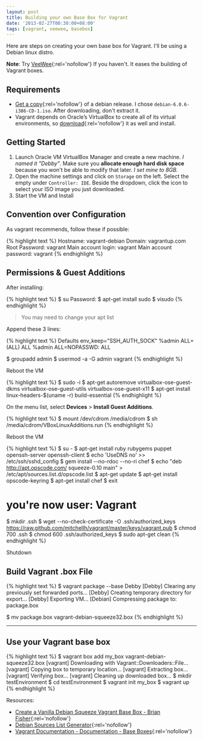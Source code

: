 ```yaml
---
layout: post
title: Building your own Base Box for Vagrant
date: '2013-02-27T00:30:00+08:00'
tags: [vagrant, veewee, basebox]
---
```


Here are steps on creating your own base box for Vagrant. I'll be using a Debian linux distro.




**Note**: Try [VeeWee](https://github.com/jedi4ever/veewee){:rel='nofollow'} If you haven't. It eases the building of Vagrant boxes.

## Requirements

- [Get a copy](http://www.debian.org/CD/){:rel='nofollow'} of a debian release. I chose `debian-6.0.6-i386-CD-1.iso`. After downloading, don't extract it.
- Vagrant depends on Oracle’s VirtualBox to create all of its virtual environments, so [download](https://www.virtualbox.org/wiki/Downloads){:rel='nofollow'} it as well and install.

## Getting Started

1. Launch Oracle VM VirtualBox Manager and create a new machine. *I named it "Debby"*. Make sure you **allocate enough hard disk space** because you won't be able to modify that later. _I set mine to 8GB._
2. Open the machine settings and click on `Storage` on the left. Select the empty under `Controller: IDE`. Beside the dropdown, click the icon to select your ISO image you just downloaded.
3. Start the VM and Install

## Convention over Configuration

As vagrant recommends, follow these if possible:

{% highlight text %}
Hostname: vagrant-debian
Domain: vagrantup.com
Root Password: vagrant
Main account login: vagrant
Main account password: vagrant
{% endhighlight %}

## Permissions &amp; Guest Additions

After installing:

{% highlight text %}
$ su
Password:
$ apt-get install sudo
$ visudo
{% endhighlight %}

> You may need to change your apt list


Append these 3 lines:

{% highlight text %}
Defaults    env_keep="SSH_AUTH_SOCK"
%admin ALL=(ALL) ALL
%admin ALL=NOPASSWD: ALL

$ groupadd admin
$ usermod -a -G admin vagrant
{% endhighlight %}

Reboot the VM

{% highlight text %}
$ sudo -i
$ apt-get autoremove virtualbox-ose-guest-dkms virtualbox-ose-guest-utils virtualbox-ose-guest-x11
$ apt-get install linux-headers-$(uname -r) build-essential
{% endhighlight %}

On the menu list, select **Devices** &gt; **Install Guest Additions**.

{% highlight text %}
$ mount /dev/cdrom /media/cdrom
$ sh /media/cdrom/VBoxLinuxAdditions.run
{% endhighlight %}

Reboot the VM

{% highlight text %}
$ su -
$ apt-get install ruby rubygems puppet openssh-server openssh-client
$ echo 'UseDNS no' &gt;&gt; /etc/ssh/sshd_config
$ gem install --no-rdoc --no-ri chef
$ echo "deb http://apt.opscode.com/ squeeze-0.10 main" &gt; /etc/apt/sources.list.d/opscode.list
$ apt-get update
$ apt-get install opscode-keyring
$ apt-get install chef
$ exit
# you're now user: Vagrant
$ mkdir .ssh
$ wget --no-check-certificate -O .ssh/authorized_keys https://raw.github.com/mitchellh/vagrant/master/keys/vagrant.pub
$ chmod 700 .ssh
$ chmod 600 .ssh/authorized_keys
$ sudo apt-get clean
{% endhighlight %}

Shutdown

## Build Vagrant .box File

{% highlight text %}
$ vagrant package --base Debby
[Debby] Clearing any previously set forwarded ports...
[Debby] Creating temporary directory for export...
[Debby] Exporting VM...
[Debian] Compressing package to: package.box

$ mv package.box vagrant-debian-squeeze32.box
{% endhighlight %}

----

## Use your Vagrant base box

{% highlight text %}
$ vagrant box add my_box vagrant-debian-squeeze32.box
[vagrant] Downloading with Vagrant::Downloaders::File...
[vagrant] Copying box to temporary location...
[vagrant] Extracting box...
[vagrant] Verifying box...
[vagrant] Cleaning up downloaded box...
$ mkdir testEnvironment
$ cd testEnvironment
$ vagrant init my_box
$ vagrant up
{% endhighlight %}


Resources:

- [Create a Vanilla Debian Squeeze Vagrant Base Box - Brian Fisher](http://brianfisher.name/content/create-vanilla-debian-squeeze-vagrant-base-box){:rel='nofollow'}
- [Debian Sources List Generator](http://debgen.simplylinux.ch/){:rel='nofollow'}
- [Vagrant Documentation - Documentation - Base Boxes](www.vagrantup.com/v1/docs/base_boxes.html){:rel='nofollow'}
